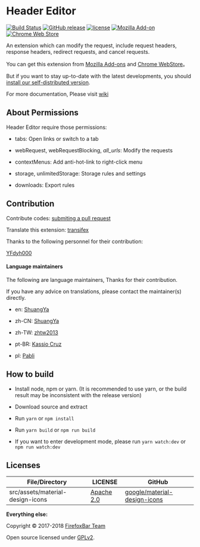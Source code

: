 # Header Editor

[![Build Status](
https://img.shields.io/travis/FirefoxBar/HeaderEditor/master.svg?style=flat-square)](https://travis-ci.org/FirefoxBar/HeaderEditor)
[![GitHub release](https://img.shields.io/github/release/FirefoxBar/HeaderEditor.svg?style=flat-square)](https://github.com/FirefoxBar/HeaderEditor/releases)
[![license](https://img.shields.io/github/license/FirefoxBar/HeaderEditor.svg?style=flat-square)](https://github.com/FirefoxBar/HeaderEditor/blob/master/LICENSE)
[![Mozilla Add-on](https://img.shields.io/amo/v/header-editor.svg?style=flat-square)](https://addons.mozilla.org/en-US/firefox/addon/header-editor/)
[![Chrome Web Store](https://img.shields.io/chrome-web-store/v/eningockdidmgiojffjmkdblpjocbhgh.svg?style=flat-square)](https://chrome.google.com/webstore/detail/header-editor/eningockdidmgiojffjmkdblpjocbhgh)

An extension which can modify the request, include request headers, response headers, redirect requests, and cancel requests.

You can get this extension from [Mozilla Add-ons](https://addons.mozilla.org/en-US/firefox/addon/header-editor/) and [Chrome WebStore](https://chrome.google.com/webstore/detail/header-editor/eningockdidmgiojffjmkdblpjocbhgh)。

But if you want to stay up-to-date with the latest developments, you should [install our self-distributed version](https://github.com/FirefoxBar/HeaderEditor/releases).

For more documentation, Please visit [wiki](https://github.com/FirefoxBar/HeaderEditor/wiki)

## About Permissions

Header Editor require those permissions:

* tabs: Open links or switch to a tab

* webRequest, webRequestBlocking, _all_urls_: Modify the requests

* contextMenus: Add anti-hot-link to right-click menu

* storage, unlimitedStorage: Storage rules and settings

* downloads: Export rules

## Contribution

Contribute codes: [submiting a pull request](https://github.com/FirefoxBar/HeaderEditor/compare)

Translate this extension: [transifex](https://www.transifex.com/sytec/header-editor/)

Thanks to the following personnel for their contribution:

[YFdyh000](https://github.com/yfdyh000)

#### Language maintainers

The following are language maintainers, Thanks for their contribution.

If you have any advice on translations, please contact the maintainer(s) directly.

* en: [ShuangYa](https://github.com/sylingd)

* zh-CN: [ShuangYa](https://github.com/sylingd)

* zh-TW: [zhtw2013](https://github.com/zhtw2013)

* pt-BR: [Kassio Cruz](https://www.transifex.com/user/profile/kassiocs/)

* pl: [Pabli](https://github.com/pabli24)

## How to build

* Install node, npm or yarn. (It is recommended to use yarn, or the build result may be inconsistent with the release version)

* Download source and extract

* Run `yarn` or `npm install`

* Run `yarn build` or `npm run build`

* If you want to enter development mode, please run `yarn watch:dev` or `npm run watch:dev`

## Licenses

| File/Directory | LICENSE | GitHub |
| ----- | ----- | ----- |
| src/assets/material-design-icons | [Apache 2.0](https://github.com/google/material-design-icons/blob/master/LICENSE) | [google/material-design-icons](https://github.com/google/material-design-icons) |

**Everything else:**

Copyright © 2017-2018 [FirefoxBar Team](http://team.firefoxcn.net)

Open source licensed under [GPLv2](LICENSE).
